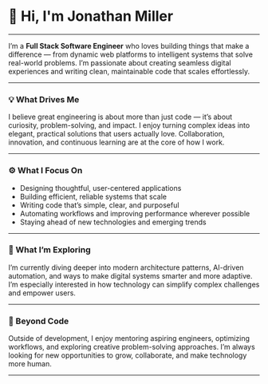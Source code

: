 # 👋 Hi, I'm **Jonathan Miller**

---

I’m a **Full Stack Software Engineer** who loves building things that make a difference — from dynamic web platforms to intelligent systems that solve real-world problems. I’m passionate about creating seamless digital experiences and writing clean, maintainable code that scales effortlessly.

---

### 💡 What Drives Me

I believe great engineering is about more than just code — it’s about curiosity, problem-solving, and impact. I enjoy turning complex ideas into elegant, practical solutions that users actually love. Collaboration, innovation, and continuous learning are at the core of how I work.

---

### ⚙️ What I Focus On

* Designing thoughtful, user-centered applications
* Building efficient, reliable systems that scale
* Writing code that’s simple, clear, and purposeful
* Automating workflows and improving performance wherever possible
* Staying ahead of new technologies and emerging trends

---

### 🧭 What I’m Exploring

I’m currently diving deeper into modern architecture patterns, AI-driven automation, and ways to make digital systems smarter and more adaptive. I’m especially interested in how technology can simplify complex challenges and empower users.

---

### 🌱 Beyond Code

Outside of development, I enjoy mentoring aspiring engineers, optimizing workflows, and exploring creative problem-solving approaches. I’m always looking for new opportunities to grow, collaborate, and make technology more human.

---

<!-- ### 📫 Let’s Connect

* 🌐 [Portfolio / Website](#)
* 💼 [LinkedIn](#)
* 🧑‍💻 [Email Me](#)
* 🐙 [GitHub](#) -->


